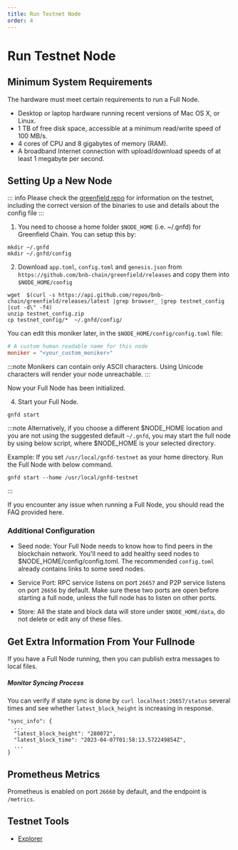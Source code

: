 ```yaml
---
title: Run Testnet Node
order: 4
---
```


# Run Testnet Node

## Minimum System Requirements
The hardware must meet certain requirements to run a Full Node.

* Desktop or laptop hardware running recent versions of Mac OS X, or Linux.
* 1 TB of free disk space, accessible at a minimum read/write speed of 100 MB/s.
* 4 cores of CPU and 8 gigabytes of memory (RAM).
* A broadband Internet connection with upload/download speeds of at least 1 megabyte per second.

## Setting Up a New Node

::: info 
Please check the [greenfield repo](https://github.com/bnb-chain/greenfield/releases/latest) for information on the testnet,
including the correct version of the binaries to use and details about the config file
:::

1. You need to choose a home folder `$NODE_HOME` (i.e. ~/.gnfd) for Greenfield Chain. You can setup this by:

```
mkdir ~/.gnfd
mkdir ~/.gnfd/config
```
2. Download `app.toml`,  `config.toml` and `genesis.json` from `https://github.com/bnb-chain/greenfield/releases` and copy them into `$NODE_HOME/config`

```
wget  $(curl -s https://api.github.com/repos/bnb-chain/greenfield/releases/latest |grep browser_ |grep testnet_config |cut -d\" -f4)
unzip testnet_config.zip
cp testnet_config/*  ~/.gnfd/config/
```


You can edit this moniker later, in the `$NODE_HOME/config/config.toml` file:
```toml
# A custom human readable name for this node
moniker = "<your_custom_moniker>"
```

:::note
Monikers can contain only ASCII characters. Using Unicode characters will render your node unreachable. 
:::

Now your Full Node has been initialized.

4. Start your Full Node.

```shell
gnfd start
```

:::note
Alternatively, if you choose a different $NODE_HOME location and you are not using the suggested default `~/.gnfd`, you may start the full node by using below script, where $NODE_HOME is your selected directory. 


Example: If you set `/usr/local/gnfd-testnet` as your home directory. Run the Full Node with below command.

```shell
gnfd start --home /usr/local/gnfd-testnet
```
:::

If you encounter any issue when running a Full Node, you should read the FAQ provided here.


### Additional Configuration
- Seed node: Your Full Node needs to know how to find peers in the blockchain network. You'll need to add healthy seed nodes to $NODE_HOME/config/config.toml. The recommended `config.toml` already contains links to some seed nodes.

- Service Port: RPC service listens on port `26657` and P2P service listens on port `26656` by default.
  Make sure these two ports are open before starting a full node, unless the full node has to listen on other ports.
- Store: All the state and block data will store under `$NODE_HOME/data`, do not delete or edit any of these files.

## Get Extra Information From Your Fullnode

If you have a Full Node running, then you can publish extra messages to local files.

##### Monitor Syncing Process

You can verify if state sync is done by `curl localhost:26657/status` several times and see whether `latest_block_height` is increasing in response.

```
"sync_info": {
  ...
  "latest_block_height": "280072",
  "latest_block_time": "2023-04-07T01:58:13.572249854Z",
  ...
}
```

## Prometheus Metrics

Prometheus is enabled on port `26660` by default, and the endpoint is `/metrics`.

## Testnet Tools

* [Explorer](https://greenfieldscan.com/)
